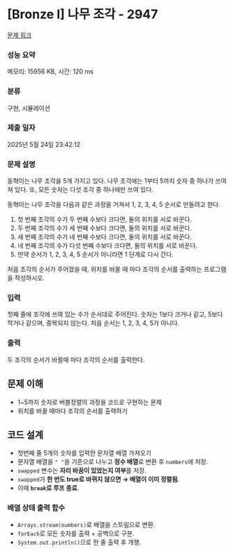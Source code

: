 # [Bronze I] 나무 조각 - 2947 

[문제 링크](https://www.acmicpc.net/problem/2947) 

### 성능 요약

메모리: 15956 KB, 시간: 120 ms

### 분류

구현, 시뮬레이션

### 제출 일자

2025년 5월 24일 23:42:12

### 문제 설명

<p>동혁이는 나무 조각을 5개 가지고 있다. 나무 조각에는 1부터 5까지 숫자 중 하나가 쓰여져 있다. 또, 모든 숫자는 다섯 조각 중 하나에만 쓰여 있다.</p>

<p>동혁이는 나무 조각을 다음과 같은 과정을 거쳐서 1, 2, 3, 4, 5 순서로 만들려고 한다.</p>

<ol>
	<li>첫 번째 조각의 수가 두 번째 수보다 크다면, 둘의 위치를 서로 바꾼다.</li>
	<li>두 번째 조각의 수가 세 번째 수보다 크다면, 둘의 위치를 서로 바꾼다.</li>
	<li>세 번째 조각의 수가 네 번째 수보다 크다면, 둘의 위치를 서로 바꾼다.</li>
	<li>네 번째 조각의 수가 다섯 번째 수보다 크다면, 둘의 위치를 서로 바꾼다.</li>
	<li>만약 순서가 1, 2, 3, 4, 5 순서가 아니라면 1 단계로 다시 간다.</li>
</ol>

<p>처음 조각의 순서가 주어졌을 때, 위치를 바꿀 때 마다 조각의 순서를 출력하는 프로그램을 작성하시오.</p>

### 입력 

 <p>첫째 줄에 조각에 쓰여 있는 수가 순서대로 주어진다. 숫자는 1보다 크거나 같고, 5보다 작거나 같으며, 중복되지 않는다. 처음 순서는 1, 2, 3, 4, 5가 아니다.</p>

### 출력 

 <p>두 조각의 순서가 바뀔때 마다 조각의 순서를 출력한다.</p>

 ## 문제 이해
- 1~5까지 숫자로 버블정렬의 과정을 코드로 구현하는 문제
- 위치를 바꿀 때마다 조각의 순서를 출력하기

## 코드 설계
-  첫번째 줄 5개의 숫자를 입력한 문자열 배열 가져오기
- 문자열 배열을 `" "`을 기준으로 나누고 **정수 배열**로 변환 후 `numbers`에 저장.
- `swapped` 변수는 **자리 바꿈이 있었는지 여부**를 저장.
- `swapped`가 **한 번도 true로 바뀌지 않으면 → 배열이 이미 정렬됨**.
- 이때 **`break`로 루프 종료**.
### 배열 상태 출력 함수
- `Arrays.stream(numbers)`로 배열을 스트림으로 변환.
- `forEach`로 모든 숫자를 출력 + 공백으로 구분.
- `System.out.println()`으로 한 줄 출력 후 개행.

